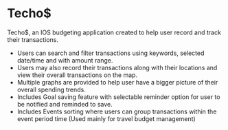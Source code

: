 # Techo$
Techo$, an IOS budgeting application created to help user record and track their transactions. 
- Users can search and filter transactions using keywords, selected date/time and with amount range.
- Users may also record their transactions along with their locations and view their overall transactions on the map.
- Multiple graphs are provided to help user have a bigger picture of their overall spending trends.
- Includes Goal saving feature with selectable reminder option for user to be notified and reminded to save.
- Includes Events sorting where users can group transactions within the event period time (Used mainly for travel budget management)
